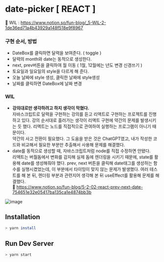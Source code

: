 # date-picker [ REACT ]
📕 WIL : https://www.notion.so/fun-blog/_5-WIL-2-1de36ed71a4b43929a148f518e9f8967<br>

### 구현 순서, 방법
- DateBox를 클릭하면 달력을 보여준다. ( toggle )
- 달력의 month와 date는 동적으로 생성한다.
- next, prev버튼을 클릭하여 월 이동 ( 1월, 12월에는 년도 변경 신경쓰기 )
- 토요일과 일요일의 style을 다르게 해 준다.
- 오늘 날짜에 style 생성, 클릭한 날짜에 style생성
- 날짜를 클릭하면 DateBox에 날짜 변경

### WIL
- **강의대로만 생각하려고 하지 생각이 막혔다.** <br>
  자바스크립트로 달력을 구현하는 강의를 듣고 리액트로 구현하는 프로젝트를 진행하고 있다. 강의 순서대로 흘러가는 생각이 리액트 구현에 약간의 문제를 발생시키는 듯 했다. 리액트는 노드를 직접적으로 관여하여 실행하는 프로그램이 아니기 때문이다.<br>
  약간의 사고 전환이 필요했다. 그 도움을 받은 것은 ChatGPT였고, 내가 작성한 코드와 비교해서 필요한 부분만 추출해서 사용해 문제를 해결했다.  
- date를 동적으로 생성할 때, 자바스크립트처럼 node를 직접 수정하면 안됐다.<br>
  리액트는 버춸돔에서 변화를 감지해 실제 돔에 렌더링을 시키기 때문에, state를 활용해 date를 생성해줘야 했다. prev, next 버튼을 클릭해 date태그를 생성하는 함수를 실행시켰었는데, 이 부분에서 타이밍이 맞지 않는 문제가 발생했다. 여러 테스트를 해 본 뒤, 렌더링 부분과 관련지어 생각해 본 뒤 useEffect를 활용해 문제를 해결했다. <br>
🔎 https://www.notion.so/fun-blog/5-2-02-react-prev-next-date-754651e32e05417ba135ca1e4874bb3b

![image](https://github.com/thdud2262/miniPROJECT-01/assets/85012454/8c760aad-0d19-4aa6-98d9-d22746ebc09c)

## Installation
```bash
> yarn install
```
## Run Dev Server
```bash
> yarn start
```
